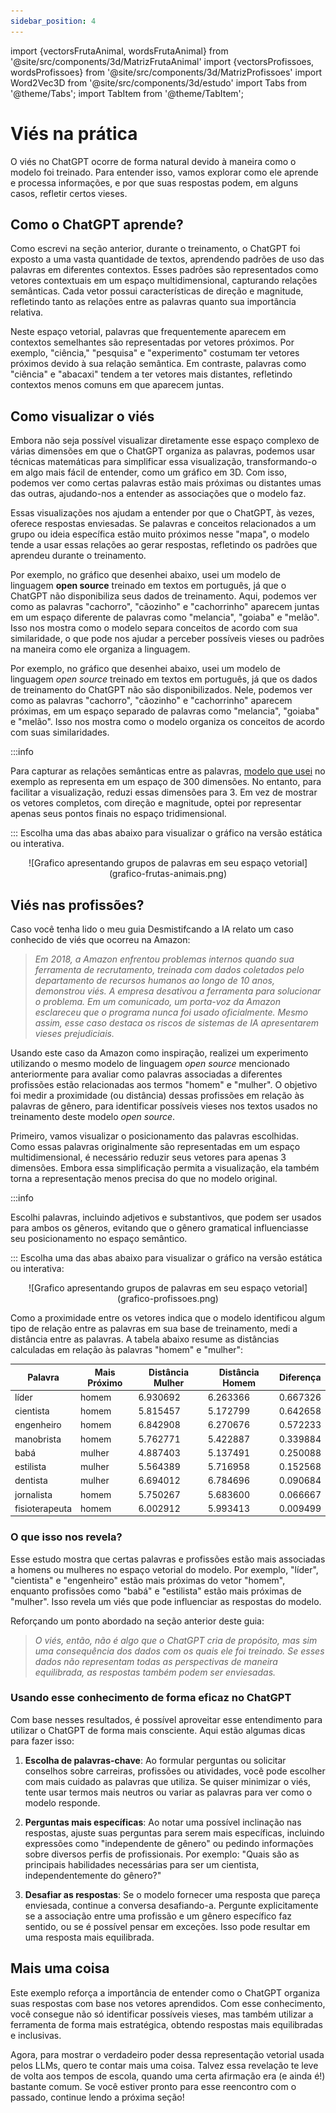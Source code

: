 ```yaml
---
sidebar_position: 4
---
```

import {vectorsFrutaAnimal, wordsFrutaAnimal} from '@site/src/components/3d/MatrizFrutaAnimal'
import {vectorsProfissoes, wordsProfissoes} from '@site/src/components/3d/MatrizProfissoes'
import Word2Vec3D from '@site/src/components/3d/estudo'
import Tabs from '@theme/Tabs';
import TabItem from '@theme/TabItem';

# Viés na prática
O viés no ChatGPT ocorre de forma natural devido à maneira como o modelo foi treinado. Para entender isso, vamos explorar como ele aprende e processa informações, e por que suas respostas podem, em alguns casos, refletir certos vieses.

## Como o ChatGPT aprende?
Como escrevi na seção anterior, durante o treinamento, o ChatGPT foi exposto a uma vasta quantidade de textos, aprendendo padrões de uso das palavras em diferentes contextos. Esses padrões são representados como vetores contextuais em um espaço multidimensional, capturando relações semânticas. Cada vetor possui características de direção e magnitude, refletindo tanto as relações entre as palavras quanto sua importância relativa.

Neste espaço vetorial, palavras que frequentemente aparecem em contextos semelhantes são representadas por vetores próximos. Por exemplo, "ciência," "pesquisa" e "experimento" costumam ter vetores próximos devido à sua relação semântica. Em contraste, palavras como "ciência" e "abacaxi" tendem a ter vetores mais distantes, refletindo contextos menos comuns em que aparecem juntas.

## Como visualizar o viés
Embora não seja possível visualizar diretamente esse espaço complexo de várias dimensões em que o ChatGPT organiza as palavras, podemos usar técnicas matemáticas para simplificar essa visualização, transformando-o em algo mais fácil de entender, como um gráfico em 3D. Com isso, podemos ver como certas palavras estão mais próximas ou distantes umas das outras, ajudando-nos a entender as associações que o modelo faz.

Essas visualizações nos ajudam a entender por que o ChatGPT, às vezes, oferece respostas enviesadas. Se palavras e conceitos relacionados a um grupo ou ideia específica estão muito próximos nesse "mapa", o modelo tende a usar essas relações ao gerar respostas, refletindo os padrões que aprendeu durante o treinamento.

Por exemplo, no gráfico que desenhei abaixo, usei um modelo de linguagem **open source** treinado em textos em português, já que o ChatGPT não disponibiliza seus dados de treinamento. Aqui, podemos ver como as palavras "cachorro", "cãozinho" e "cachorrinho" aparecem juntas em um espaço diferente de palavras como "melancia", "goiaba" e "melão". Isso nos mostra como o modelo separa conceitos de acordo com sua similaridade, o que pode nos ajudar a perceber possíveis vieses ou padrões na maneira como ele organiza a linguagem.

Por exemplo, no gráfico que desenhei abaixo, usei um modelo de linguagem *open source* treinado em textos em português, já que os dados de treinamento do ChatGPT não são disponibilizados. Nele, podemos ver como as palavras "cachorro", "cãozinho" e "cachorrinho" aparecem próximas, em um espaço separado de palavras como "melancia", "goiaba" e "melão". Isso nos mostra como o modelo organiza os conceitos de acordo com suas similaridades.

:::info

Para capturar as relações semânticas entre as palavras, [modelo que usei](https://github.com/rdenadai/WordEmbeddingPortugues/) no exemplo as representa em um espaço de 300 dimensões. No entanto, para facilitar a visualização, reduzi essas dimensões para 3. Em vez de mostrar os vetores completos, com direção e magnitude, optei por representar apenas seus pontos finais no espaço tridimensional.

:::
Escolha uma das abas abaixo para visualizar o gráfico na versão estática ou interativa.
<Tabs>
  <TabItem value="estatica" label="Estática" default>
   <center>
   <div id='FrutaAnimal'>
    ![Grafico apresentando grupos de palavras em seu espaço vetorial](grafico-frutas-animais.png)
   </div>
   </center>
  </TabItem>
  <TabItem value="interativo" label="Interativo">
    <Word2Vec3D divRef='FrutaAnimal' words={wordsFrutaAnimal} vectors={vectorsFrutaAnimal} />
  </TabItem>
</Tabs>

## Viés nas profissões?
Caso você tenha lido o meu guia Desmistifcando a IA relato um caso conhecido de viés que ocorreu na Amazon:
> *Em 2018, a Amazon enfrentou problemas internos quando sua ferramenta de recrutamento, treinada com dados coletados pelo departamento de recursos humanos ao longo de 10 anos, demonstrou viés. A empresa desativou a ferramenta para solucionar o problema. Em um comunicado, um porta-voz da Amazon esclareceu que o programa nunca foi usado oficialmente. Mesmo assim, esse caso destaca os riscos de sistemas de IA apresentarem vieses prejudiciais.*

Usando este caso da Amazon como inspiração, realizei um experimento utilizando o mesmo modelo de linguagem *open source* mencionado anteriormente para avaliar como palavras associadas a diferentes profissões estão relacionadas aos termos "homem" e "mulher". O objetivo foi medir a proximidade (ou distância) dessas profissões em relação às palavras de gênero, para identificar possíveis vieses nos textos usados no treinamento deste modelo *open source*.

Primeiro, vamos visualizar o posicionamento das palavras escolhidas. Como essas palavras originalmente são representadas em um espaço multidimensional, é necessário reduzir seus vetores para apenas 3 dimensões. Embora essa simplificação permita a visualização, ela também torna a representação menos precisa do que no modelo original.


:::info

Escolhi palavras, incluindo adjetivos e substantivos, que podem ser usados para ambos os gêneros, evitando que o gênero gramatical influenciasse seu posicionamento no espaço semântico.

:::
Escolha uma das abas abaixo para visualizar o gráfico na versão estática ou interativa:
<Tabs>
  <TabItem value="estatica" label="Estática" default>
   <center>
    <div id='Profissoes'>
    ![Grafico apresentando grupos de palavras em seu espaço vetorial](grafico-profissoes.png)
    </div>
   </center>
  </TabItem>
  <TabItem value="interativo" label="Interativo">
    <Word2Vec3D divRef='Profissoes' words={wordsProfissoes} vectors={vectorsProfissoes} />
  </TabItem>
</Tabs>

Como a proximidade entre os vetores indica que o modelo identificou algum tipo de relação entre as palavras em sua base de treinamento, medi a distância entre as palavras. A tabela abaixo resume as distâncias calculadas em relação às palavras "homem" e "mulher":

| Palavra          | Mais Próximo | Distância Mulher | Distância Homem | Diferença  |
|------------------|--------------|------------------|-----------------|------------|
| líder            | homem        | 6.930692         | 6.263366        | 0.667326   |
| cientista        | homem        | 5.815457         | 5.172799        | 0.642658   |
| engenheiro       | homem        | 6.842908         | 6.270676        | 0.572233   |
| manobrista       | homem        | 5.762771         | 5.422887        | 0.339884   |
| babá             | mulher       | 4.887403         | 5.137491        | 0.250088   |
| estilista        | mulher       | 5.564389         | 5.716958        | 0.152568   |
| dentista         | mulher       | 6.694012         | 6.784696        | 0.090684   |
| jornalista       | homem        | 5.750267         | 5.683600        | 0.066667   |
| fisioterapeuta   | homem        | 6.002912         | 5.993413        | 0.009499   |

### O que isso nos revela?
Esse estudo mostra que certas palavras e profissões estão mais associadas a homens ou mulheres no espaço vetorial do modelo. Por exemplo, "líder", "cientista" e "engenheiro" estão mais próximas do vetor "homem", enquanto profissões como "babá" e "estilista" estão mais próximas de "mulher". Isso revela um viés que pode influenciar as respostas do modelo.

Reforçando um ponto abordado na seção anterior deste guia:
> *O viés, então, não é algo que o ChatGPT cria de propósito, mas sim uma consequência dos dados com os quais ele foi treinado. Se esses dados não representam todas as perspectivas de maneira equilibrada, as respostas também podem ser enviesadas.*

### Usando esse conhecimento de forma eficaz no ChatGPT
Com base nesses resultados, é possível aproveitar esse entendimento para utilizar o ChatGPT de forma mais consciente. Aqui estão algumas dicas para fazer isso:

1. **Escolha de palavras-chave**: Ao formular perguntas ou solicitar conselhos sobre carreiras, profissões ou atividades, você pode escolher com mais cuidado as palavras que utiliza. Se quiser minimizar o viés, tente usar termos mais neutros ou variar as palavras para ver como o modelo responde.

2. **Perguntas mais específicas**: Ao notar uma possível inclinação nas respostas, ajuste suas perguntas para serem mais específicas, incluindo expressões como "independente de gênero" ou pedindo informações sobre diversos perfis de profissionais. Por exemplo: "Quais são as principais habilidades necessárias para ser um cientista, independentemente do gênero?"

3. **Desafiar as respostas**: Se o modelo fornecer uma resposta que pareça enviesada, continue a conversa desafiando-a. Pergunte explicitamente se a associação entre uma profissão e um gênero específico faz sentido, ou se é possível pensar em exceções. Isso pode resultar em uma resposta mais equilibrada.

## Mais uma coisa
Este exemplo reforça a importância de entender como o ChatGPT organiza suas respostas com base nos vetores aprendidos. Com esse conhecimento, você consegue não só identificar possíveis vieses, mas também utilizar a ferramenta de forma mais estratégica, obtendo respostas mais equilibradas e inclusivas.

Agora, para mostrar o verdadeiro poder dessa representação vetorial usada pelos LLMs, quero te contar mais uma coisa. Talvez essa revelação te leve de volta aos tempos de escola, quando uma certa afirmação era (e ainda é!) bastante comum. Se você estiver pronto para esse reencontro com o passado, continue lendo a próxima seção!